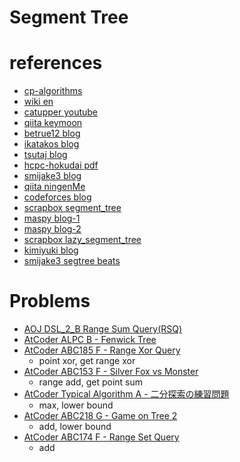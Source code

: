 # Segment Tree 



# references 
- [cp-algorithms](https://cp-algorithms.com/data_structures/segment_tree.html)
- [wiki en](https://en.wikipedia.org/wiki/Segment_tree)
- [catupper youtube](https://www.youtube.com/watch?v=LjhVy1ZJTMc)
- [qiita keymoon](https://qiita.com/keymoon/items/0f929a19ed30f34ae6e8)
- [betrue12 blog](https://betrue12.hateblo.jp/entry/2020/09/22/194541)
- [ikatakos blog](https://ikatakos.com/pot/programming_algorithm/data_structure/segment_tree/lazy_segment_tree)
- [tsutaj blog](https://tsutaj.hatenablog.com/entry/2017/03/30/224339)
- [hcpc-hokudai pdf](https://hcpc-hokudai.github.io/archive/structure_segtree_001.pdf)
- [smijake3 blog](https://smijake3.hatenablog.com/entry/2018/11/03/100133)
- [qiita ningenMe](https://qiita.com/ningenMe/items/bf66de877e3b97d35862)
- [codeforces blog](https://codeforces.com/blog/entry/18051)
- [scrapbox segment_tree](https://scrapbox.io/data-structures/Segment_Tree)
- [maspy blog-1](https://maspypy.com/segment-tree-%E3%81%AE%E3%81%8A%E5%8B%89%E5%BC%B71)
- [maspy blog-2](https://maspypy.com/segment-tree-のお勉強2)
- [scrapbox lazy_segment_tree](https://scrapbox.io/data-structures/Lazy_Segment_Tree)
- [kimiyuki blog](https://kimiyuki.net/blog/2018/12/06/categories-on-segment-tree/)
- [smijake3 segtree beats](https://smijake3.hatenablog.com/entry/2019/05/18/145531)


# Problems 
- [AOJ DSL_2_B Range Sum Query(RSQ)](https://judge.u-aizu.ac.jp/onlinejudge/description.jsp?id=DSL_2_B)
- [AtCoder ALPC B - Fenwick Tree](https://atcoder.jp/contests/practice2/tasks/practice2_b)
- [AtCoder ABC185 F - Range Xor Query](https://atcoder.jp/contests/abc185/tasks/abc185_f)
  - point xor, get range xor 
- [AtCoder ABC153 F - Silver Fox vs Monster](https://atcoder.jp/contests/abc153/tasks/abc153_f)
  - range add, get point sum
- [AtCoder Typical Algorithm A - 二分探索の練習問題](https://atcoder.jp/contests/typical-algorithm/tasks/typical_algorithm_a)
  - max, lower bound
- [AtCoder ABC218 G - Game on Tree 2](https://atcoder.jp/contests/abc218/tasks/abc218_g)
  - add, lower bound
- [AtCoder ABC174 F - Range Set Query](https://atcoder.jp/contests/abc174/tasks/abc174_f)
  - add